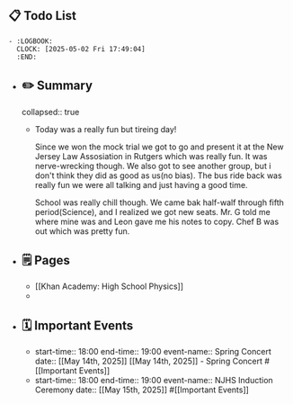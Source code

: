 ## 📋 Todo List
	- :LOGBOOK:
	  CLOCK: [2025-05-02 Fri 17:49:04]
	  :END:
- ##  ✏️ Summary
  collapsed:: true
	- Today was a really fun but tireing day!
	  
	  Since we won the mock trial we got to go and present it at the New Jersey Law Assosiation in Rutgers which was really fun. It was nerve-wrecking though. We also got to see another group, but i don't think they did as good as us(no bias). The bus ride back was really fun we were all talking and just having a good time.
	  
	  School was really chill though. We came bak half-walf through fifth period(Science), and I realized we got new seats. Mr. G told me where mine was and Leon gave me his notes to copy. Chef B was out which was pretty fun.
- ## 🗒️ Pages
	- [[Khan Academy: High School Physics]]
	-
- ## 🗓️ Important Events
	- start-time:: 18:00
	  end-time:: 19:00
	  event-name:: Spring Concert
	  date:: [[May 14th, 2025]] 
	  [[May 14th, 2025]] - Spring Concert #[[Important Events]]
	- start-time:: 18:00
	  end-time:: 19:00
	  event-name:: NJHS Induction Ceremony
	  date:: [[May 15th, 2025]] 
	  #[[Important Events]]